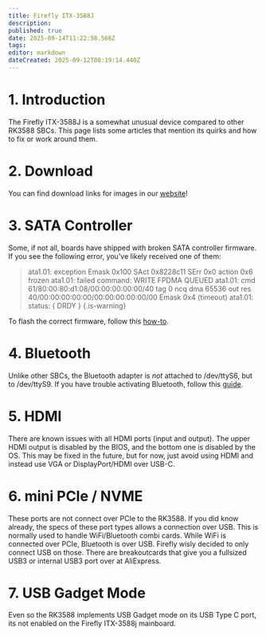 ```yaml
---
title: Firefly ITX-3588J
description: 
published: true
date: 2025-09-14T11:22:58.566Z
tags: 
editor: markdown
dateCreated: 2025-09-12T08:19:14.440Z
---
```


# 1. Introduction
The Firefly ITX-3588J is a somewhat unusual device compared to other RK3588 SBCs. This page lists some articles that mention its quirks and how to fix or work around them.

# 2. Download
You can find download links for images in our [website](https://bredos.org/download.html)!

# 3. SATA Controller
Some, if not all, boards have shipped with broken SATA controller firmware. 
If you see the following error, you've likely received one of them:
> ata1.01: exception Emask 0x100 SAct 0x8228c11 SErr 0x0 action 0x6 frozen
> ata1.01: failed command: WRITE FPDMA QUEUED
> ata1.01: cmd 61/80:00:80:d1:08/00:00:00:00:00/40 tag 0 ncq dma 65536 out
>           res 40/00:00:00:00:00/00:00:00:00:00/00 Emask 0x4 (timeout)
> ata1.01: status: { DRDY }
{.is-warning}


To flash the correct firmware, follow this [how-to](/en/itx-3588j/sata-firmware-fix).

# 4. Bluetooth
Unlike other SBCs, the Bluetooth adapter is *not* attached to /dev/ttyS6, but to /dev/ttyS9. If you have trouble activating Bluetooth, follow this [guide](/en/itx-3588j/Bluetooth-Fix).

# 5. HDMI
There are known issues with all HDMI ports (input and output). The upper HDMI output is disabled by the BIOS, and the bottom one is disabled by the OS. This may be fixed in the future, but for now, just avoid using HDMI and instead use VGA or DisplayPort/HDMI over USB-C.

# 6. mini PCIe / NVME
These ports are not connect over PCIe to the RK3588. If you did know already, the specs of these port types allows a connection over USB. This is normally used to handle WiFi/Bluetooth combi cards. While WiFi is connected over PCIe, Bluetooth is over USB.
Firefly wisly decided to only connect USB on those. There are breakoutcards that give you a fullsized USB3 or internal USB3 port over at AliExpress.

# 7. USB Gadget Mode
Even so the RK3588 implements USB Gadget mode on its USB Type C port, its not enabled on the Firefly ITX-3588j mainboard.